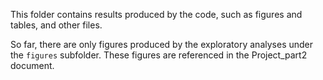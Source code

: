 This folder contains results produced by the code, such as figures and tables, and other files.

So far, there are only figures produced by the exploratory analyses under the `figures` subfolder. These figures are referenced in the Project_part2 document.